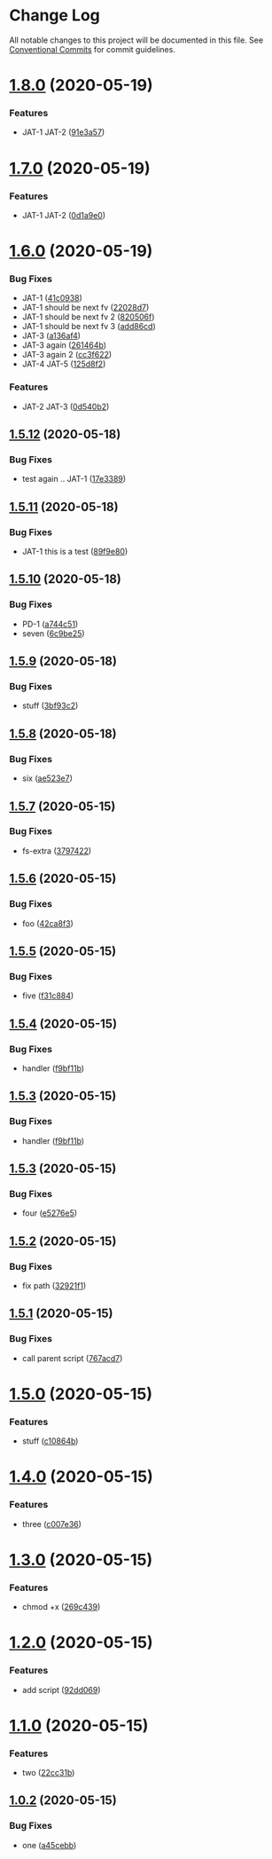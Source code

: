 # Change Log

All notable changes to this project will be documented in this file.
See [Conventional Commits](https://conventionalcommits.org) for commit guidelines.

# [1.8.0](https://github.com/pie-framework/mr-test/compare/@mr-test/foo@1.7.0...@mr-test/foo@1.8.0) (2020-05-19)


### Features

* JAT-1 JAT-2 ([91e3a57](https://github.com/pie-framework/mr-test/commit/91e3a57f32516b12793c9f6ad60c36418da1b305))





# [1.7.0](https://github.com/pie-framework/mr-test/compare/@mr-test/foo@1.6.0...@mr-test/foo@1.7.0) (2020-05-19)


### Features

* JAT-1 JAT-2 ([0d1a9e0](https://github.com/pie-framework/mr-test/commit/0d1a9e0850bde137fdda0392028d8b428d3ba7f6))





# [1.6.0](https://github.com/pie-framework/mr-test/compare/@mr-test/foo@1.5.12...@mr-test/foo@1.6.0) (2020-05-19)


### Bug Fixes

* JAT-1 ([41c0938](https://github.com/pie-framework/mr-test/commit/41c09382b827bbdd6982e750da2170cdf1444e61))
* JAT-1 should be next fv ([22028d7](https://github.com/pie-framework/mr-test/commit/22028d7c9e2f76fc478bae98b7f71f3c1f03b2cd))
* JAT-1 should be next fv 2 ([820506f](https://github.com/pie-framework/mr-test/commit/820506f3e3bcd9660282dd50f5ad64868c6fd967))
* JAT-1 should be next fv 3 ([add86cd](https://github.com/pie-framework/mr-test/commit/add86cd335e5b3f45af2795ce861fa0e947efbe1))
* JAT-3 ([a136af4](https://github.com/pie-framework/mr-test/commit/a136af4207444ab9d6094e2d165a7c96c8f7ec91))
* JAT-3 again ([261464b](https://github.com/pie-framework/mr-test/commit/261464b88c19f00a9afe6a6510a750e94d600e0b))
* JAT-3 again 2 ([cc3f622](https://github.com/pie-framework/mr-test/commit/cc3f622d723c22186715e1b9334a556fa7626806))
* JAT-4 JAT-5 ([125d8f2](https://github.com/pie-framework/mr-test/commit/125d8f283a94542efa92211bc3c3ca0cd253856d))


### Features

* JAT-2 JAT-3 ([0d540b2](https://github.com/pie-framework/mr-test/commit/0d540b24addb91dc5eccdcba83c22e1804ed3d01))





## [1.5.12](https://github.com/pie-framework/mr-test/compare/@mr-test/foo@1.5.11...@mr-test/foo@1.5.12) (2020-05-18)


### Bug Fixes

* test again .. JAT-1 ([17e3389](https://github.com/pie-framework/mr-test/commit/17e3389b50ff6984704b7d9233c9aa87d779ac6d))





## [1.5.11](https://github.com/pie-framework/mr-test/compare/@mr-test/foo@1.5.10...@mr-test/foo@1.5.11) (2020-05-18)


### Bug Fixes

* JAT-1 this is a test ([89f9e80](https://github.com/pie-framework/mr-test/commit/89f9e80dd6a7463b65266a7809bd86601bc11e94))





## [1.5.10](https://github.com/pie-framework/mr-test/compare/@mr-test/foo@1.5.9...@mr-test/foo@1.5.10) (2020-05-18)


### Bug Fixes

* PD-1 ([a744c51](https://github.com/pie-framework/mr-test/commit/a744c514af5424d027b9530facd513c5c23e55ea))
* seven ([6c9be25](https://github.com/pie-framework/mr-test/commit/6c9be25ab2ed7d00996d91230bc8366d48f23111))





## [1.5.9](https://github.com/pie-framework/mr-test/compare/@mr-test/foo@1.5.8...@mr-test/foo@1.5.9) (2020-05-18)


### Bug Fixes

* stuff ([3bf93c2](https://github.com/pie-framework/mr-test/commit/3bf93c2e462f6a8c9523e4cd0544db8ebd63b3e9))





## [1.5.8](https://github.com/pie-framework/mr-test/compare/@mr-test/foo@1.5.7...@mr-test/foo@1.5.8) (2020-05-18)


### Bug Fixes

* six ([ae523e7](https://github.com/pie-framework/mr-test/commit/ae523e7e8bdacbb9a9bd55e4098bce5499c4f4c5))





## [1.5.7](https://github.com/pie-framework/mr-test/compare/@mr-test/foo@1.5.6...@mr-test/foo@1.5.7) (2020-05-15)


### Bug Fixes

* fs-extra ([3797422](https://github.com/pie-framework/mr-test/commit/379742251ea90ee8cceeeee584d2dfe3aae5f27b))





## [1.5.6](https://github.com/pie-framework/mr-test/compare/@mr-test/foo@1.5.5...@mr-test/foo@1.5.6) (2020-05-15)


### Bug Fixes

* foo ([42ca8f3](https://github.com/pie-framework/mr-test/commit/42ca8f3dc80dc39a94abd421f8842c7104e2cdca))





## [1.5.5](https://github.com/pie-framework/mr-test/compare/@mr-test/foo@1.5.4...@mr-test/foo@1.5.5) (2020-05-15)


### Bug Fixes

* five ([f31c884](https://github.com/pie-framework/mr-test/commit/f31c884a78e8fdc296520d1e3783f9cc72f01cae))





## [1.5.4](https://github.com/pie-framework/mr-test/compare/@mr-test/foo@1.5.3...@mr-test/foo@1.5.4) (2020-05-15)


### Bug Fixes

* handler ([f9bf11b](https://github.com/pie-framework/mr-test/commit/f9bf11b16753832c27b62d92b7dacef0775a9165))





## [1.5.3](https://github.com/pie-framework/mr-test/compare/@mr-test/foo@1.5.3...@mr-test/foo@1.5.3) (2020-05-15)


### Bug Fixes

* handler ([f9bf11b](https://github.com/pie-framework/mr-test/commit/f9bf11b16753832c27b62d92b7dacef0775a9165))





## [1.5.3](https://github.com/pie-framework/mr-test/compare/@mr-test/foo@1.5.2...@mr-test/foo@1.5.3) (2020-05-15)


### Bug Fixes

* four ([e5276e5](https://github.com/pie-framework/mr-test/commit/e5276e5deef5a37de5020560a1596b605c92d83e))





## [1.5.2](https://github.com/pie-framework/mr-test/compare/@mr-test/foo@1.5.1...@mr-test/foo@1.5.2) (2020-05-15)


### Bug Fixes

* fix path ([32921f1](https://github.com/pie-framework/mr-test/commit/32921f14cfd5c8d339ed4fd8031d25dcd26c1aa8))





## [1.5.1](https://github.com/pie-framework/mr-test/compare/@mr-test/foo@1.5.0...@mr-test/foo@1.5.1) (2020-05-15)


### Bug Fixes

* call parent script ([767acd7](https://github.com/pie-framework/mr-test/commit/767acd78213b19b5cb802f9e2cf2c440c1bb629c))





# [1.5.0](https://github.com/pie-framework/mr-test/compare/@mr-test/foo@1.4.0...@mr-test/foo@1.5.0) (2020-05-15)


### Features

* stuff ([c10864b](https://github.com/pie-framework/mr-test/commit/c10864b00e73d4c363aaddf7b44e9f3c13798544))





# [1.4.0](https://github.com/pie-framework/mr-test/compare/@mr-test/foo@1.3.0...@mr-test/foo@1.4.0) (2020-05-15)


### Features

* three ([c007e36](https://github.com/pie-framework/mr-test/commit/c007e36027e08923899c583ca3c2d079937a6c2e))





# [1.3.0](https://github.com/pie-framework/mr-test/compare/@mr-test/foo@1.2.0...@mr-test/foo@1.3.0) (2020-05-15)


### Features

* chmod +x ([269c439](https://github.com/pie-framework/mr-test/commit/269c439563e6c7f4349bbcf411d609e5a0fb50ee))





# [1.2.0](https://github.com/pie-framework/mr-test/compare/@mr-test/foo@1.1.0...@mr-test/foo@1.2.0) (2020-05-15)


### Features

* add script ([92dd069](https://github.com/pie-framework/mr-test/commit/92dd069e6a04ffdf1f83018f83f4a4b4c39a2685))





# [1.1.0](https://github.com/pie-framework/mr-test/compare/@mr-test/foo@1.0.2...@mr-test/foo@1.1.0) (2020-05-15)


### Features

* two ([22cc31b](https://github.com/pie-framework/mr-test/commit/22cc31b4e84a0da2b49c8b04f99c9d1d1259a2c7))





## [1.0.2](https://github.com/pie-framework/mr-test/compare/@mr-test/foo@1.0.1...@mr-test/foo@1.0.2) (2020-05-15)


### Bug Fixes

* one ([a45cebb](https://github.com/pie-framework/mr-test/commit/a45cebba47920da11c350f9d691af7a700da125d))

